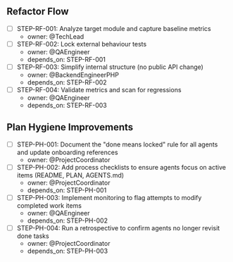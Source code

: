 ## Refactor Flow
- [ ] STEP-RF-001: Analyze target module and capture baseline metrics
  - owner: @TechLead
- [ ] STEP-RF-002: Lock external behaviour tests
  - owner: @QAEngineer
  - depends_on: STEP-RF-001
- [ ] STEP-RF-003: Simplify internal structure (no public API change)
  - owner: @BackendEngineerPHP
  - depends_on: STEP-RF-002
- [ ] STEP-RF-004: Validate metrics and scan for regressions
  - owner: @QAEngineer
  - depends_on: STEP-RF-003

## Plan Hygiene Improvements
- [ ] STEP-PH-001: Document the "done means locked" rule for all agents and update onboarding references
  - owner: @ProjectCoordinator
- [ ] STEP-PH-002: Add process checklists to ensure agents focus on active items (README, PLAN, AGENTS.md)
  - owner: @ProjectCoordinator
  - depends_on: STEP-PH-001
- [ ] STEP-PH-003: Implement monitoring to flag attempts to modify completed work items
  - owner: @QAEngineer
  - depends_on: STEP-PH-002
- [ ] STEP-PH-004: Run a retrospective to confirm agents no longer revisit done tasks
  - owner: @ProjectCoordinator
  - depends_on: STEP-PH-003
